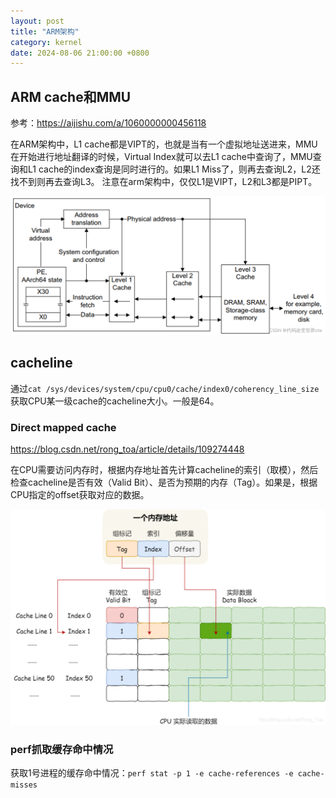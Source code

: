 ```yaml
---
layout: post
title: "ARM架构"
category: kernel
date: 2024-08-06 21:00:00 +0800
---
```


## ARM cache和MMU

参考：<https://aijishu.com/a/1060000000456118>

在ARM架构中，L1 cache都是VIPT的，也就是当有一个虚拟地址送进来，MMU在开始进行地址翻译的时候，Virtual Index就可以去L1 cache中查询了，MMU查询和L1 cache的index查询是同时进行的。如果L1 Miss了，则再去查询L2，L2还找不到则再去查询L3。 注意在arm架构中，仅仅L1是VIPT，L2和L3都是PIPT。

<img src="https://github.com/Geass-LL/draw/raw/master/github-io/ARM-cache-MMU.png" style="zoom:50%" />

## cacheline

通过`cat /sys/devices/system/cpu/cpu0/cache/index0/coherency_line_size`获取CPU某一级cache的cacheline大小。一般是64。

### Direct mapped cache

<https://blog.csdn.net/rong_toa/article/details/109274448>

在CPU需要访问内存时，根据内存地址首先计算cacheline的索引（取模），然后检查cacheline是否有效（Valid Bit）、是否为预期的内存（Tag）。如果是，根据CPU指定的offset获取对应的数据。

<img src="https://github.com/Geass-LL/draw/raw/master/github-io/direct-mapped-cache.png" style="zoom:50%" />

### perf抓取缓存命中情况

获取1号进程的缓存命中情况：`perf stat -p 1 -e cache-references -e cache-misses`

